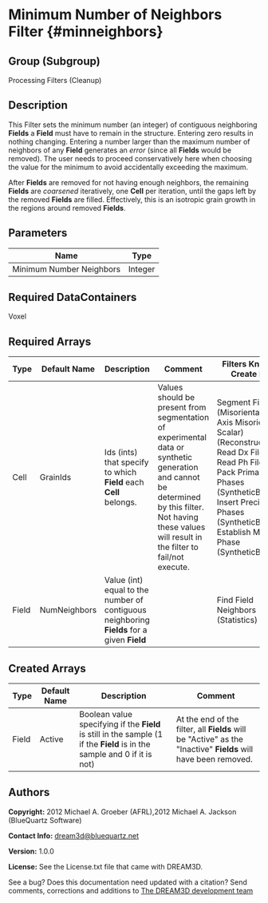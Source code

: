 Minimum Number of Neighbors Filter {#minneighbors}
======

## Group (Subgroup) ##
Processing Filters (Cleanup)

## Description ##
This Filter sets the minimum number (an integer) of contiguous neighboring **Fields** a **Field** must have to remain in the structure. Entering zero results in nothing changing.  Entering a number larger than the maximum number of neighbors of any **Field** generates an _error_ (since all **Fields** would be removed). The user needs to proceed conservatively here when choosing the value for the minimum to avoid accidentally exceeding the maximum.

After **Fields** are removed for not having enough neighbors, the remaining **Fields** are _coarsened_ iteratively, one **Cell** per iteration, until the gaps left by the removed **Fields** are filled.  Effectively, this is an isotropic grain growth in the regions around removed **Fields**.

## Parameters ##

| Name | Type |
|------|------|
| Minimum Number Neighbors | Integer |

## Required DataContainers ##
Voxel

## Required Arrays ##

| Type | Default Name | Description | Comment | Filters Known to Create Data |
|------|--------------|-------------|---------|-----|
| Cell | GrainIds | Ids (ints) that specify to which **Field** each **Cell** belongs. | Values should be present from segmentation of experimental data or synthetic generation and cannot be determined by this filter. Not having these values will result in the filter to fail/not execute. | Segment Fields (Misorientation, C-Axis Misorientation, Scalar) (Reconstruction), Read Dx File (IO), Read Ph File (IO), Pack Primary Phases (SyntheticBuilding), Insert Precipitate Phases (SyntheticBuilding), Establish Matrix Phase (SyntheticBuilding) |
| Field | NumNeighbors | Value (int) equal to the number of contiguous neighboring **Fields** for a given **Field** |  | Find Field Neighbors (Statistics) |

## Created Arrays ##

| Type | Default Name | Description | Comment |
|------|--------------|-------------|---------|
| Field | Active | Boolean value specifying if the **Field** is still in the sample (1 if the **Field** is in the sample and 0 if it is not) | At the end of the filter, all **Fields** will be "Active" as the "Inactive" **Fields** will have been removed.  |

## Authors ##

**Copyright:** 2012 Michael A. Groeber (AFRL),2012 Michael A. Jackson (BlueQuartz Software)

**Contact Info:** dream3d@bluequartz.net

**Version:** 1.0.0

**License:**  See the License.txt file that came with DREAM3D.




See a bug? Does this documentation need updated with a citation? Send comments, corrections and additions to [The DREAM3D development team](mailto:dream3d@bluequartz.net?subject=Documentation%20Correction)

